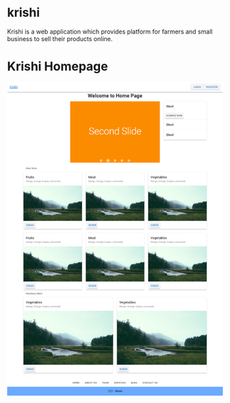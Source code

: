 # krishi
Krishi is a web application which provides platform for farmers and small business to sell their products online.

# Krishi Homepage
![Krishi](./krishihomepage.png)
